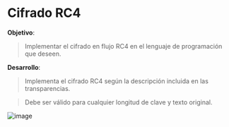 # Cifrado RC4

__Objetivo__: 
> Implementar el cifrado en flujo RC4 en el lenguaje de programación que deseen.


__Desarrollo__:

> Implementa el cifrado RC4 según la descripción incluida en las transparencias.

> Debe ser válido para cualquier longitud de clave y texto original.


![image](https://user-images.githubusercontent.com/72351056/182037171-29f618bc-7aa2-491a-b968-b7964b0663d9.png)
